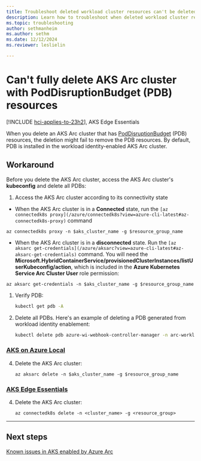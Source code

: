 ```yaml
---
title: Troubleshoot deleted workload cluster resources can't be deleted
description: Learn how to troubleshoot when deleted workload cluster resources can't be deleted.
ms.topic: troubleshooting
author: sethmanheim
ms.author: sethm
ms.date: 12/12/2024
ms.reviewer: leslielin

---
```


# Can't fully delete AKS Arc cluster with PodDisruptionBudget (PDB) resources

[!INCLUDE [hci-applies-to-23h2](includes/hci-applies-to-23h2.md)], AKS Edge Essentials

When you delete an AKS Arc cluster that has [PodDisruptionBudget](https://kubernetes.io/docs/tasks/run-application/configure-pdb/) (PDB) resources, the deletion might fail to remove the PDB resources. By default, PDB is installed in the workload identity-enabled AKS Arc cluster.

## Workaround

Before you delete the AKS Arc cluster, access the AKS Arc cluster's **kubeconfig** and delete all PDBs:

1. Access the AKS Arc cluster according to its connectivity state
  - When the AKS Arc cluster is in a **Connected** state, run the `[az connectedk8s proxy](/azure/connectedk8s?view=azure-cli-latest#az-connectedk8s-proxy)` command

   ```azurecli
   az connectedk8s proxy -n $aks_cluster_name -g $resource_group_name 
   ```
   
   - When the AKS Arc cluster is in a **disconnected** state. Run the `[az aksarc get-credentials](/azure/aksarc?view=azure-cli-latest#az-aksarc-get-credentials)` command. You will need the **Microsoft.HybridContainerService/provisionedClusterInstances/listUserKubeconfig/action**, which is included in the **Azure Kubernetes Service Arc Cluster User** role permission:
   ```azurecli
   az aksarc get-credentials -n $aks_cluster_name -g $resource_group_name
   ```

1. Verify PDB:

   ```bash
   kubectl get pdb -A 
   ```

1. Delete all PDBs. Here's an example of deleting a PDB generated from workload identity enablement:

    ```bash
    kubectl delete pdb azure-wi-webhook-controller-manager -n arc-workload-identity 
    ```

### [AKS on Azure Local](#tab/aks-on-azure-local)

4. Delete the AKS Arc cluster:

    ```azurecli
    az aksarc delete -n $aks_cluster_name -g $resource_group_name
    ```

### [AKS Edge Essentials](#tab/aks-edge-essentials)

4. Delete the AKS Arc cluster:

    ```azurecli
    az connectedk8s delete -n <cluster_name> -g <resource_group>
    ```

---

## Next steps

[Known issues in AKS enabled by Azure Arc](aks-known-issues.md)

